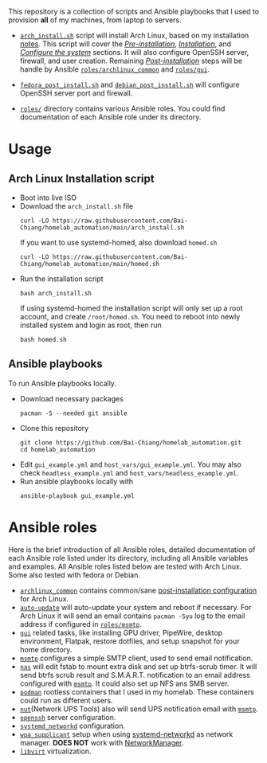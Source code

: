 This repository is a collection of scripts and  Ansible playbooks that I used to provision __all__ of my machines, from laptop to servers.

- [`arch_install.sh`](arch_install.sh) script will install Arch Linux, based on my installation [notes](https://wiki.archlinux.org/title/User:Bai-Chiang/Installation_guide_(full_disk_encryption,secure_boot,unified_kernel_image,btrfs)).
  This script will cover the [_Pre-installation_](https://wiki.archlinux.org/title/User:Bai-Chiang/Installation_guide_(full_disk_encryption,secure_boot,unified_kernel_image,btrfs)#Pre-installation), [_Installation_](https://wiki.archlinux.org/title/User:Bai-Chiang/Installation_guide_(full_disk_encryption,secure_boot,unified_kernel_image,btrfs)#Installation), and [_Configure the system_](https://wiki.archlinux.org/title/User:Bai-Chiang/Installation_guide_(full_disk_encryption,secure_boot,unified_kernel_image,btrfs)#Configure_the_system) sections.
  It will also configure OpenSSH server, firewall, and user creation.
  Remaining [_Post-installation_](https://wiki.archlinux.org/title/User:Bai-Chiang/Installation_guide_(full_disk_encryption,secure_boot,unified_kernel_image,btrfs)#Post-installation) steps will be handle by Ansible [`roles/archlinux_common`](roles/archlinux_common) and [`roles/gui`](roles/gui/).

- [`fedora_post_install.sh`](fedora_post_install.sh) and [`debian_post_install.sh`](debian_post_install.sh) will configure OpenSSH server port and firewall.

- [`roles/`](roles/) directory contains various Ansible roles.
  You could find documentation of each Ansible role under its directory.

# Usage
## Arch Linux Installation script
- Boot into live ISO
- Download the `arch_install.sh` file
  ```
  curl -LO https://raw.githubusercontent.com/Bai-Chiang/homelab_automation/main/arch_install.sh
  ```
  If you want to use systemd-homed, also download `homed.sh`
  ```
  curl -LO https://raw.githubusercontent.com/Bai-Chiang/homelab_automation/main/homed.sh
  ```
- Run the installation script
  ```
  bash arch_install.sh
  ```
  If using systemd-homed the installation script will only set up a root account, and create `/root/homed.sh`.
  You need to reboot into newly installed system and login as root, then run
  ```
  bash homed.sh
  ```

## Ansible playbooks
To run Ansible playbooks locally.
- Download necessary packages
  ```
  pacman -S --needed git ansible
  ```
- Clone this repository
  ```
  git clone https://github.com/Bai-Chiang/homelab_automation.git
  cd homelab_automation
  ```
- Edit `gui_example.yml` and `host_vars/gui_example.yml`.
  You may also check `headless_example.yml` and `host_vars/headless_example.yml`.
- Run ansible playbooks locally with
  ```
  ansible-playbook gui_example.yml
  ```


# Ansible roles
Here is the brief introduction of all Ansible roles, detailed documentation of each Ansible role listed under its directory, including all Ansible variables and examples.
All Ansible roles listed below are tested with Arch Linux.
Some also tested with fedora or Debian.
- [`archlinux_common`](roles/archlinux_common/) contains common/sane [post-installation configuration](https://wiki.archlinux.org/title/User:Bai-Chiang/Installation_guide_(full_disk_encryption,secure_boot,unified_kernel_image,btrfs)#Post-installation) for Arch Linux.
- [`auto-update`](roles/auto-update/) will auto-update your system and reboot if necessary.
  For Arch Linux it will send an email contains `pacman -Syu` log to the email address if configured in [`roles/msmtp`](roles/msmtp/).
- [`gui`](roles/gui/) related tasks, like installing GPU driver, PipeWire, desktop environment, Flatpak, restore dotfiles, and setup snapshot for your home directory.
- [`msmtp`](roles/msmtp/) configures a simple SMTP client, used to send email notification.
- [`nas`](roles/nas/) will edit fstab to mount extra disk and set up btrfs-scrub timer.
  It will send btrfs scrub result and S.M.A.R.T. notification to an email address configured with [`msmtp`](roles/msmtp/).
  It could also set up NFS ans SMB server.
- [`podman`](roles/podman/) rootless containers that I used in my homelab. These containers could run as different users.
- [`nut`](roles/nut/)(Network UPS Tools) also will send UPS notification email with [`msmtp`](roles/msmtp/).
- [`openssh`](roles/openssh/) server configuration.
- [`systemd_networkd`](roles/systemd_networkd/) configuration.
- [`wpa_supplicant`](roles/wpa_supplicant/) setup when using [systemd-networkd](https://wiki.archlinux.org/title/Systemd-networkd) as network manager. __DOES NOT__ work with [NetworkManager](https://wiki.archlinux.org/title/NetworkManager).
- [`libvirt`](roles/libvirt/) virtualization.

